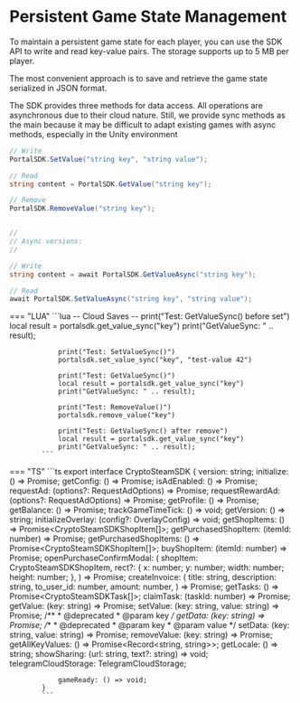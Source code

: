 # Persistent Game State Management
To maintain a persistent game state for each player, you can use the SDK API to write and read key-value pairs. The storage supports up to 5 MB per player.

The most convenient approach is to save and retrieve the game state serialized in JSON format.

The SDK provides three methods for data access. All operations are asynchronous due to their cloud nature. Still, we provide sync methods as the main because it may be difficult to adapt existing games with async methods, especially in the Unity environment
```C#
// Write
PortalSDK.SetValue("string key", "string value");

// Read
string content = PortalSDK.GetValue("string key");

// Remove
PortalSDK.RemoveValue("string key");


//
// Async versions:
//

// Write
string content = await PortalSDK.GetValueAsync("string key");

// Read
await PortalSDK.SetValueAsync("string key", "string value");
```



=== "LUA"
			```lua
			    -- Cloud Saves
			    --
			    print("Test: GetValueSync() before set")
			    local result = portalsdk.get_value_sync("key")
			    print("GetValueSync: " .. result);
			
			    print("Test: SetValueSync()")
			    portalsdk.set_value_sync("key", "test-value 42")
			
			    print("Test: GetValueSync()")
			    local result = portalsdk.get_value_sync("key")
			    print("GetValueSync: " .. result);
			
			    print("Test: RemoveValue()")
			    portalsdk.remove_value("key")
			
			    print("Test: GetValueSync() after remove")
			    local result = portalsdk.get_value_sync("key")
			    print("GetValueSync: " .. result);
			```


=== "TS"
			```ts
			export interface CryptoSteamSDK {
				version: string;
				initialize: () => Promise<void>;
				getConfig: () => Promise<CryptoSteamSDKConfig>;
				isAdEnabled: () => Promise<boolean>;
				requestAd: (options?: RequestAdOptions) => Promise<true>;
				requestRewardAd: (options?: RequestAdOptions) => Promise<boolean>;
				getProfile: () => Promise<CryptoSteamSDKProfile>;
				getBalance: () => Promise<number>;
				trackGameTimeTick: () => void;
				getVersion: () => string;
				initializeOverlay: (config?: OverlayConfig) => void;
				getShopItems: () => Promise<CryptoSteamSDKShopItem[]>;
				getPurchasedShopItem: (itemId: number) => Promise<CryptoSteamSDKShopItem>;
				getPurchasedShopItems: () => Promise<CryptoSteamSDKShopItem[]>;
				buyShopItem: (itemId: number) => Promise<void>;
				openPurchaseConfirmModal: (
					shopItem: CryptoSteamSDKShopItem,
					rect?: {
						x: number;
						y: number;
						width: number;
						height: number;
					},
				) => Promise<PurchaseConfirmResponse>;
				createInvoice: (
					title: string,
					description: string,
					to_user_id: number,
					amount: number,
				) => Promise<InvoiceResponse>;
				getTasks: () => Promise<CryptoSteamSDKTask[]>;
				claimTask: (taskId: number) => Promise<void>;
				getValue: (key: string) => Promise<string>;
				setValue: (key: string, value: string) => Promise<void>;
				/**
				 * @deprecated
				 * @param key
				 */
				getData: (key: string) => Promise<string>;
				/**
				 * @deprecated
				 * @param key
				 * @param value
				 */
				setData: (key: string, value: string) => Promise<void>;
				removeValue: (key: string) => Promise<void>;
				getAllKeyValues: () => Promise<Record<string, string>>;
				getLocale: () => string;
				showSharing: (url: string, text?: string) => void;
				telegramCloudStorage: TelegramCloudStorage;

				gameReady: () => void;
			}
			```
